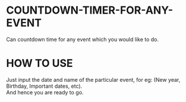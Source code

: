 # COUNTDOWN-TIMER-FOR-ANY-EVENT
Can countdown time for any event which you would like to do.

# HOW TO USE
Just input the date and name of the particular event, for eg: (New year, Birthday, Important dates, etc). <br>
And hence you are ready to go.
